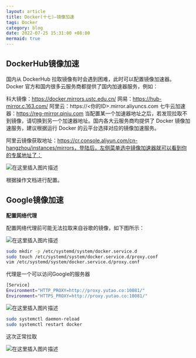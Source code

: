 ```yaml
---
layout: article
title: Docker(十七)—镜像加速
tags: Docker
category: blog
date: 2022-07-25 15:31:00 +08:00
mermaid: true
---
```

## DockerHub镜像加速
国内从 DockerHub 拉取镜像有时会遇到困难，此时可以配置镜像加速器。Docker 官方和国内很多云服务商都提供了国内加速器服务，例如：

科大镜像：https://docker.mirrors.ustc.edu.cn/
网易：https://hub-mirror.c.163.com/
阿里云：https://<你的ID>.mirror.aliyuncs.com
七牛云加速器：https://reg-mirror.qiniu.com
当配置某一个加速器地址之后，若发现拉取不到镜像，请切换到另一个加速器地址。国内各大云服务商均提供了 Docker 镜像加速服务，建议根据运行 Docker 的云平台选择对应的镜像加速服务。

阿里云镜像获取地址：https://cr.console.aliyun.com/cn-hangzhou/instances/mirrors，登陆后，左侧菜单选中镜像加速器就可以看到你的专属地址了：

![在这里插入图片描述](https://img-blog.csdnimg.cn/de80d5d8a3b742f8a3da6499fbd1b5eb.png#pic_center)

根据操作文档进行配置。

## Google镜像加速
**配置网络代理**

配置网络代理前可能无法拉取来自谷歌的镜像，如下图所示：

![在这里插入图片描述](https://img-blog.csdnimg.cn/50d96a779bdb4df3934e1ea28429c530.png)

```bash
sudo mkdir -p /etc/systemd/system/docker.service.d
sudo touch /etc/systemd/system/docker.service.d/proxy.conf
vim /etc/systemd/system/docker.service.d/proxy.conf
```
代理是一个可以访问Google的服务器

```bash
[Service]
Environment="HTTP_PROXY=http://proxy.yutao.co:10081/"
Environment="HTTPS_PROXY=http://proxy.yutao.co:10081/"
```

![在这里插入图片描述](https://img-blog.csdnimg.cn/3c41f1395a09429ea342e2271b597649.png)

```bash
sudo systemctl daemon-reload
sudo systemctl restart docker
```
这次正常拉取

![在这里插入图片描述](https://img-blog.csdnimg.cn/9e1461a37e7c446aa2d6aa5bda7d7a2d.png)
